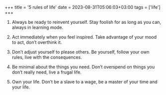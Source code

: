 +++
title = '5 rules of life'
date = 2023-08-31T05:06:03+03:00
tags = ['life']
+++

1. Always be ready to reinvent yourself. Stay foolish for as long as you can, always in learning mode.

2. Act immediately when you feel inspired. Take advantage of your mood to act, don’t overthink it.

3. Don’t adjust yourself to please others. Be yourself, follow your own rules, live with the consequences.

4. Be minimal about the things you need. Don’t overspend on things you don’t really need, live a frugal life.

5. Own your life. Don’t be a slave to a wage, be a master of your time and your life.
